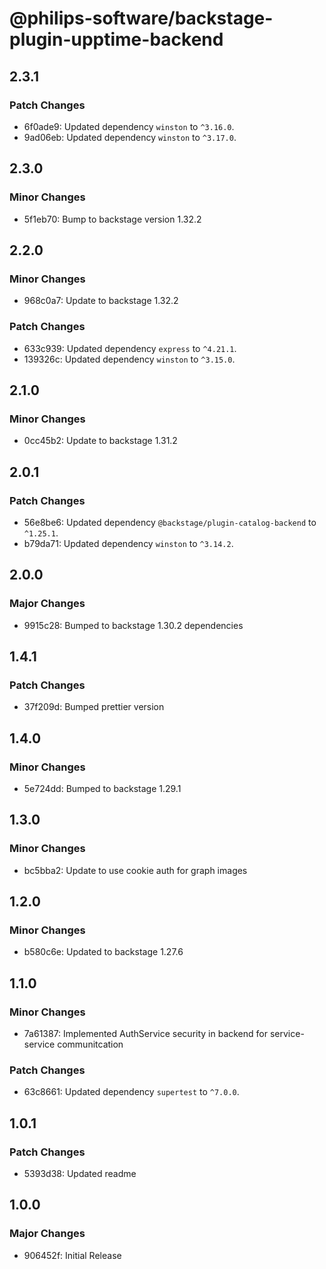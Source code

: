 # @philips-software/backstage-plugin-upptime-backend

## 2.3.1

### Patch Changes

- 6f0ade9: Updated dependency `winston` to `^3.16.0`.
- 9ad06eb: Updated dependency `winston` to `^3.17.0`.

## 2.3.0

### Minor Changes

- 5f1eb70: Bump to backstage version 1.32.2

## 2.2.0

### Minor Changes

- 968c0a7: Update to backstage 1.32.2

### Patch Changes

- 633c939: Updated dependency `express` to `^4.21.1`.
- 139326c: Updated dependency `winston` to `^3.15.0`.

## 2.1.0

### Minor Changes

- 0cc45b2: Update to backstage 1.31.2

## 2.0.1

### Patch Changes

- 56e8be6: Updated dependency `@backstage/plugin-catalog-backend` to `^1.25.1`.
- b79da71: Updated dependency `winston` to `^3.14.2`.

## 2.0.0

### Major Changes

- 9915c28: Bumped to backstage 1.30.2 dependencies

## 1.4.1

### Patch Changes

- 37f209d: Bumped prettier version

## 1.4.0

### Minor Changes

- 5e724dd: Bumped to backstage 1.29.1

## 1.3.0

### Minor Changes

- bc5bba2: Update to use cookie auth for graph images

## 1.2.0

### Minor Changes

- b580c6e: Updated to backstage 1.27.6

## 1.1.0

### Minor Changes

- 7a61387: Implemented AuthService security in backend for service-service communitcation

### Patch Changes

- 63c8661: Updated dependency `supertest` to `^7.0.0`.

## 1.0.1

### Patch Changes

- 5393d38: Updated readme

## 1.0.0

### Major Changes

- 906452f: Initial Release

